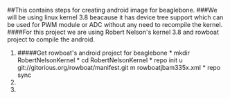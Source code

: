##This contains steps for creating android image for beaglebone.
###We will be using linux kernel 3.8 beacause it has device tree support which can be used for PWM module or ADC without any need to recompile the kernel.
####For this project we are using Robert Nelson's kernel 3.8 and rowboat project to compile the android.

<ol>
<li>
	#####Get rowboat's android project for beaglebone
	* mkdir RobertNelsonKernel
	* cd RobertNelsonKernel
	* repo init ­u git://gitorious.org/rowboat/manifest.git ­m rowboat­jb­am335x.xml 
	* repo sync 
</li>
<li>

</li>
<li>
</li>
</ol>